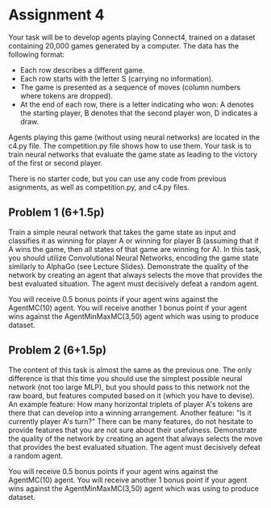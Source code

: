 # Assignment 4

Your task will be to develop agents playing Connect4, trained on a dataset containing 20,000 games generated by a computer. The data has the following format:

- Each row describes a different game.
- Each row starts with the letter S (carrying no information).
- The game is presented as a sequence of moves (column numbers where tokens are dropped).
- At the end of each row, there is a letter indicating who won: A denotes the starting player, B denotes that the second player won, D indicates a draw.

Agents playing this game (without using neural networks) are located in the c4.py file. The competition.py file shows how to use them. Your task is to train neural networks that evaluate the game state as leading to the victory of the first or second player.

There is no starter code, but you can use any code from previous asignments, as well as competition.py, and c4.py files.

## Problem 1 (6+1.5p)

Train a simple neural network that takes the game state as input and classifies it as winning for player A or winning for player B (assuming that if A wins the game, then all states of that game are winning for A). In this task, you should utilize Convolutional Neural Networks, encoding the game state similarly to AlphaGo (see Lecture Slides). Demonstrate the quality of the network by creating an agent that always selects the move that provides the best evaluated situation. The agent must decisively defeat a random agent.

You will receive 0.5 bonus points if your agent wins against the AgentMC(10) agent. You will receive another 1 bonus point if your agent wins against the AgentMinMaxMC(3,50) agent which was using to produce dataset.

## Problem 2 (6+1.5p)

The content of this task is almost the same as the previous one. The only difference is that this time you should use the simplest possible neural network (not too large MLP), but you should pass to this network not the raw board, but features computed based on it (which you have to devise). An example feature: How many horizontal triplets of player A's tokens are there that can develop into a winning arrangement. Another feature: "Is it currently player A's turn?" There can be many features, do not hesitate to provide features that you are not sure about their usefulness. Demonstrate the quality of the network by creating an agent that always selects the move that provides the best evaluated situation. The agent must decisively defeat a random agent.

You will receive 0.5 bonus points if your agent wins against the AgentMC(10) agent. You will receive another 1 bonus point if your agent wins against the AgentMinMaxMC(3,50) agent which was using to produce dataset.
